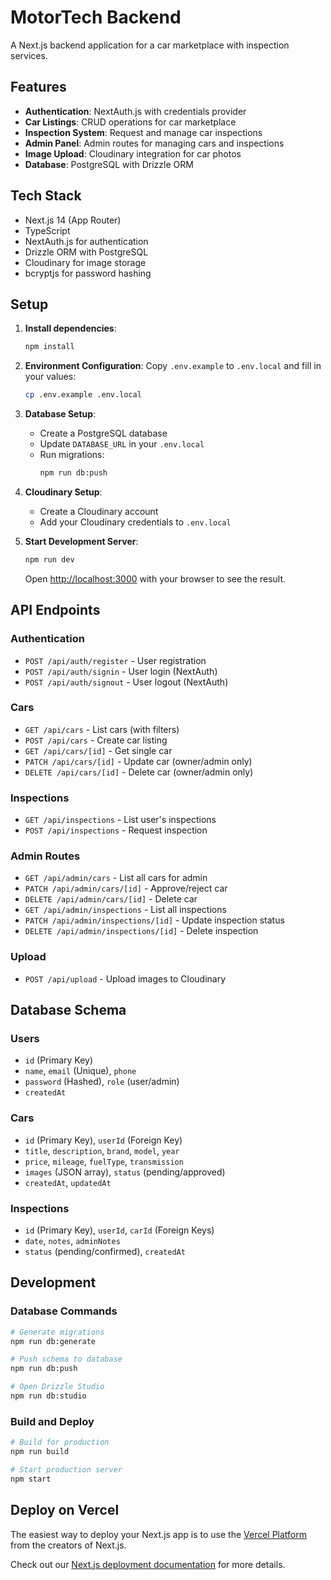 # MotorTech Backend

A Next.js backend application for a car marketplace with inspection services.

## Features

- **Authentication**: NextAuth.js with credentials provider
- **Car Listings**: CRUD operations for car marketplace
- **Inspection System**: Request and manage car inspections
- **Admin Panel**: Admin routes for managing cars and inspections
- **Image Upload**: Cloudinary integration for car photos
- **Database**: PostgreSQL with Drizzle ORM

## Tech Stack

- Next.js 14 (App Router)
- TypeScript
- NextAuth.js for authentication
- Drizzle ORM with PostgreSQL
- Cloudinary for image storage
- bcryptjs for password hashing

## Setup

1. **Install dependencies**:
   ```bash
   npm install
   ```

2. **Environment Configuration**:
   Copy `.env.example` to `.env.local` and fill in your values:
   ```bash
   cp .env.example .env.local
   ```

3. **Database Setup**:
   - Create a PostgreSQL database
   - Update `DATABASE_URL` in your `.env.local`
   - Run migrations:
     ```bash
     npm run db:push
     ```

4. **Cloudinary Setup**:
   - Create a Cloudinary account
   - Add your Cloudinary credentials to `.env.local`

5. **Start Development Server**:
   ```bash
   npm run dev
   ```

   Open [http://localhost:3000](http://localhost:3000) with your browser to see the result.

## API Endpoints

### Authentication
- `POST /api/auth/register` - User registration
- `POST /api/auth/signin` - User login (NextAuth)
- `POST /api/auth/signout` - User logout (NextAuth)

### Cars
- `GET /api/cars` - List cars (with filters)
- `POST /api/cars` - Create car listing
- `GET /api/cars/[id]` - Get single car
- `PATCH /api/cars/[id]` - Update car (owner/admin only)
- `DELETE /api/cars/[id]` - Delete car (owner/admin only)

### Inspections
- `GET /api/inspections` - List user's inspections
- `POST /api/inspections` - Request inspection

### Admin Routes
- `GET /api/admin/cars` - List all cars for admin
- `PATCH /api/admin/cars/[id]` - Approve/reject car
- `DELETE /api/admin/cars/[id]` - Delete car
- `GET /api/admin/inspections` - List all inspections
- `PATCH /api/admin/inspections/[id]` - Update inspection status
- `DELETE /api/admin/inspections/[id]` - Delete inspection

### Upload
- `POST /api/upload` - Upload images to Cloudinary

## Database Schema

### Users
- `id` (Primary Key)
- `name`, `email` (Unique), `phone`
- `password` (Hashed), `role` (user/admin)
- `createdAt`

### Cars
- `id` (Primary Key), `userId` (Foreign Key)
- `title`, `description`, `brand`, `model`, `year`
- `price`, `mileage`, `fuelType`, `transmission`
- `images` (JSON array), `status` (pending/approved)
- `createdAt`, `updatedAt`

### Inspections
- `id` (Primary Key), `userId`, `carId` (Foreign Keys)
- `date`, `notes`, `adminNotes`
- `status` (pending/confirmed), `createdAt`

## Development

### Database Commands
```bash
# Generate migrations
npm run db:generate

# Push schema to database
npm run db:push

# Open Drizzle Studio
npm run db:studio
```

### Build and Deploy
```bash
# Build for production
npm run build

# Start production server
npm start
```

## Deploy on Vercel

The easiest way to deploy your Next.js app is to use the [Vercel Platform](https://vercel.com/new?utm_medium=default-template&filter=next.js&utm_source=create-next-app&utm_campaign=create-next-app-readme) from the creators of Next.js.

Check out our [Next.js deployment documentation](https://nextjs.org/docs/app/building-your-application/deploying) for more details.
